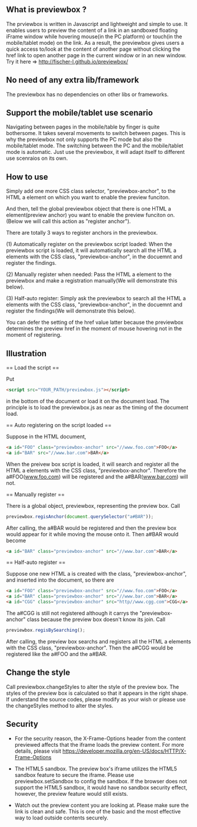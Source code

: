 ## What is previewbox ?
The prviewbox is written in Javascript and lightweight and simple to use. It enables users to preview the content of a link in an sandboxed floating iFrame window while hovering mouse(in the PC platform) or touch(in the mobile/tablet mode) on the link.
As a result, the previewbox gives users a quick access to/look at the content of another page without clicking the href link to open another page in the current window or in an new window.
Try it here => http://fischer-l.github.io/previewbox/

## No need of any extra lib/framework
The previewbox has no dependencies on other libs or frameworks.

## Support the mobile/tablet use scenario
Navigating between pages in the mobile/table by finger is quite bothersome. It takes several movements to switch between pages. This is why the previewbox not only supports the PC mode but also the mobile/tablet mode. The switching between the PC and the mobile/tablet mode is automatic. Just use the previewbox, it will adapt itself to different use scenraios on its own.

## How to use
Simply add one more CSS class selector, "previewbox-anchor", to the HTML a element on which you want to enable the preview funciton.

And then, tell the global previewbox object that there is one HTML a element(preview anchor) you want to enable the preview funciton on.(Below we will call this action as "register anchor").

There are totally 3 ways to register anchors in the previewbox.

(1) Automatically register on the previewbox script loaded:
When the previewbox script is loaded, it will automatically search all the HTML a elements with the CSS class, "previewbox-anchor", in the docuemnt and register the findings.

(2) Manually register when needed:
Pass the HTML a element to the previewbox and make a registration manually(We will demonstrate this below).

(3) Half-auto register:
Simply ask the previewbox to search all the HTML a elements with the CSS class, "previewbox-anchor", in the docuemnt and register the findings(We will demonstrate this below).

You can defer the setting of the href value latter because the previewbox determines the preview href in the moment of mouse hovering not in the moment of registering.


## Illustration
== Load the script ==

Put 
```html
<script src="YOUR_PATH/previewbox.js"></script>
```
in the bottom of the document or load it on the document load.
The principle is to load the previewbox.js as near as the timing of the document load.


== Auto registering on the script loaded ==

Suppose in the HTML document,
```html
<a id="FOO" class="previewbox-anchor" src="//www.foo.com">FOO</a>
<a id="BAR" src="//www.bar.com">BAR</a>
```
When the preivew box script is loaded, it will search and register all the HTML a elements with the CSS class, "previewbox-anchor".
Therefore the a#FOO(www.foo.com) will be registered and the a#BAR(www.bar.com) will not.


== Manually register ==

There is a global object, previewbox, representing the preview box.
Call
```javascript
previewbox.regisAnchor(document.querySelector("a#BAR"));
```
After calling, the a#BAR would be registered and then the preview box would appear for it while moving the mouse onto it.
Then a#BAR would become
```html
<a id="BAR" class="previewbox-anchor" src="//www.bar.com">BAR</a>
```

	
== Half-auto register ==

Suppose one new HTML a is created with the class, "previewbox-anchor", and inserted into the document, so there are
```html
<a id="FOO" class="previewbox-anchor" src="//www.foo.com">FOO</a>
<a id="BAR" class="previewbox-anchor" src="//www.bar.com">BAR</a>
<a id="CGG" class="previewbox-anchor" src="http//www.cgg.com">CGG</a>
```
The a#CGG is still not registered although it carrys the "previewbox-anchor" class because the preview box doesn't know its join.
Call
```javascript
previewbox.regisBySearching();
```
After calling, the preview box searchs and registers all the HTML a elements with the CSS class, "previewbox-anchor".
Then the a#CGG would be registered like the a#FOO and the a#BAR.


## Change the style

Call previewbox.changeStyles to alter the style of the preview box.
The styles of the preview box is calculated so that it appears in the right shape. If understand the source codes, please modify as your wish or please use the changeStyles method to alter the styles.


## Security
- For the security reason, the X-Frame-Options header from the content previewed affects that the iframe loads the preview content. For more details, please visit https://developer.mozilla.org/en-US/docs/HTTP/X-Frame-Options

- The HTML5 sandbox. The preview box's iframe utilizes the HTML5 sandbox feature to secure the iframe.
  Please use previewbox.setSandbox to config the sandbox.
  If the browser does not support the HTML5 sandbox, it would have no sandbox security effect, however, the preview feature would still exists.

- Watch out the preview content you are looking at. Please make sure the link is clean and safe. This is one of the basic and the most effective way to load outside contents securely.


